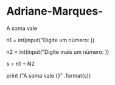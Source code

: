 # Adriane-Marques-
A soma vale

n1 = int(input("Digite um número: )) 

n2 = int(input("Digite mais um número: ))

s = n1 + N2

print ("A soma vale {}" .format(s))